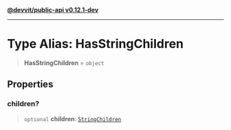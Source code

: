 [**@devvit/public-api v0.12.1-dev**](../../../../../../README.md)

---

# Type Alias: HasStringChildren

> **HasStringChildren** = `object`

## Properties

<a id="children"></a>

### children?

> `optional` **children**: [`StringChildren`](../../../type-aliases/StringChildren.md)
